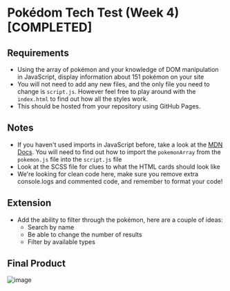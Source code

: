 # Pokédom Tech Test (Week 4)  [COMPLETED]
## Requirements
- Using the array of pokémon and your knowledge of DOM manipulation in JavaScript, display information about 151 pokémon on your site
- You will not need to add any new files, and the only file you need to change is `script.js`. However feel free to play around with the `index.html` to find out how all the styles work.
- This should be hosted from your repository using GitHub Pages.

## Notes
- If you haven't used imports in JavaScript before, take a look at the [MDN Docs](https://developer.mozilla.org/en-US/docs/Web/JavaScript/Reference/Statements/import). You will need to find out how to import the `pokemonArray` from the `pokemon.js` file into the `script.js` file
- Look at the SCSS file for clues to what the HTML cards should look like
- We're looking for clean code here, make sure you remove extra console.logs and commented code, and remember to format your code!

## Extension
- Add the ability to filter through the pokémon, here are a couple of ideas:
  - Search by name
  - Be able to change the number of results
  - Filter by available types  

## Final Product
![image](https://user-images.githubusercontent.com/51906345/154310989-0856ddfc-2025-47a6-8e37-6219e8ab439e.png)
